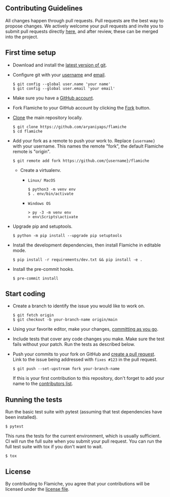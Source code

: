 ## Contributing Guidelines

All changes happen through pull requests. Pull requests are the best way to propose
changes. We actively welcome your pull requests and invite you to submit pull requests
directly [here](https://github.com/aryaniyaps/flamiche/pulls), and after review,
these can be merged into the project.


## First time setup
- Download and install the [latest version of git](https://git-scm.com/downloads).
- Configure git with your
  [username](https://docs.github.com/en/github/using-git/setting-your-username-in-git)
  and [email](https://docs.github.com/en/github/setting-up-and-managing-your-github-user-account/setting-your-commit-email-address).

    ```text
    $ git config --global user.name 'your name'
    $ git config --global user.email 'your email'
    ```

- Make sure you have a [GitHub account](https://github.com/join).
- Fork Flamiche to your GitHub account by clicking the
  [Fork](https://github.com/aryaniyaps/flamiche/fork) button.
- [Clone](https://docs.github.com/en/github/getting-started-with-github/fork-a-repo#step-2-create-a-local-clone-of-your-fork)
  the main repository locally.

    ```text
    $ git clone https://github.com/aryaniyaps/flamiche
    $ cd flamiche
    ```

- Add your fork as a remote to push your work to. Replace
    ``{username}`` with your username. This names the remote "fork", the
    default Flamiche remote is "origin".

    ```text
    $ git remote add fork https://github.com/{username}/flamiche
    ```

  - Create a virtualenv.
    - `Linux/ MacOS`
      ```text
      $ python3 -m venv env
      $ . env/bin/activate
      ```

    - `Windows OS`
      ```text
      > py -3 -m venv env
      > env\Scripts\activate
      ```

- Upgrade pip and setuptools.

    ```text
    $ python -m pip install --upgrade pip setuptools
    ```

- Install the development dependencies, then install Flamiche in editable mode.

    ```text
    $ pip install -r requirements/dev.txt && pip install -e .
    ```

- Install the pre-commit hooks.

    ```text
    $ pre-commit install
    ```

## Start coding

- Create a branch to identify the issue you would like to work on.

    ```text
    $ git fetch origin
    $ git checkout -b your-branch-name origin/main
    ```

- Using your favorite editor, make your changes,
    [committing as you go](https://dont-be-afraid-to-commit.readthedocs.io/en/latest/git/commandlinegit.html#commit-your-changes).
- Include tests that cover any code changes you make. Make sure the
    test fails without your patch. Run the tests as described below.
- Push your commits to your fork on GitHub and
    [create a pull request](https://docs.github.com/en/github/collaborating-with-issues-and-pull-requests/creating-a-pull-request). Link to the issue being addressed with
    ``fixes #123`` in the pull request.

    ```text
    $ git push --set-upstream fork your-branch-name
    ```

    If this is your first contribution to this repository, don't
    forget to add your name to the [contributors list](../CONTRIBUTORS.md).

## Running the tests

Run the basic test suite with pytest
(assuming that test dependencies have been installed).

```text
$ pytest
```

This runs the tests for the current environment, which is usually
sufficient. CI will run the full suite when you submit your pull request.
You can run the full test suite with tox if you don't want to wait.

```text
$ tox
```

## License

By contributing to Flamiche, you agree that your contributions will be licensed
under the [license file](../LICENSE).
